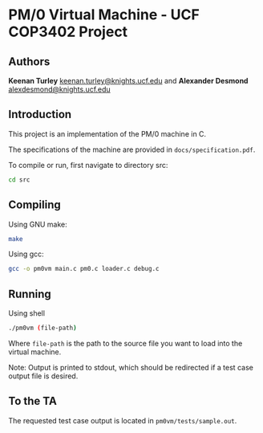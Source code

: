# PM/0 Virtual Machine - UCF COP3402 Project

## Authors 
**Keenan Turley** <keenan.turley@knights.ucf.edu> and **Alexander Desmond** <alexdesmond@knights.ucf.edu>

## Introduction

This project is an implementation of the PM/0 machine in C.

The specifications of the machine are provided in `docs/specification.pdf`.

To compile or run, first navigate to directory src:

```sh
cd src
```

## Compiling

Using GNU make:

```sh
make
```

Using gcc:

```sh
gcc -o pm0vm main.c pm0.c loader.c debug.c
```

## Running

Using shell

```sh
./pm0vm (file-path)
```

Where `file-path` is the path to the source file you want to load into the virtual machine.

Note: Output is printed to stdout, which should be redirected if a test case output file is desired.

## To the TA

The requested test case output is located in `pm0vm/tests/sample.out`.

